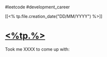 #leetcode #development_career 

[[<% tp.file.creation_date("DD/MM/YYYY") %>]]
# [<%tp.%>](https://leetcode.com/problems/<%tp.user.lowercase(tp.file.title)%>/)
Took me XXXX to come up with:
```

```
